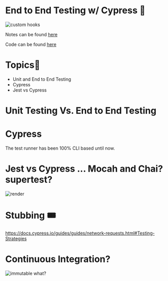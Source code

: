 
# End to End Testing w/ Cypress 🌲

![custom hooks](https://raw.githubusercontent.com/tborsa/lectures/master/week7/day3/assets/hooks.jpg)

Notes can be found [here](https://github.com/tborsa/lectures/tree/master/week7/day3)

Code can be found [here](https://github.com/tborsa/react-week-playground)

# Topics📢

- Unit and End to End Testing
- Cypress
- Jest vs Cypress


# Unit Testing Vs. End to End Testing



# Cypress

The test runner has been 100% CLI based until now.

# Jest vs Cypress ... Mocah and Chai?  supertest?
![render](https://raw.githubusercontent.com/tborsa/lectures/master/week7/day3/assets/render.jpg)




# Stubbing 🎟

https://docs.cypress.io/guides/guides/network-requests.html#Testing-Strategies


# Continuous Integration?
![immutable](https://raw.githubusercontent.com/tborsa/lectures/master/week7/day3/assets/immutable.jpg)
what?
